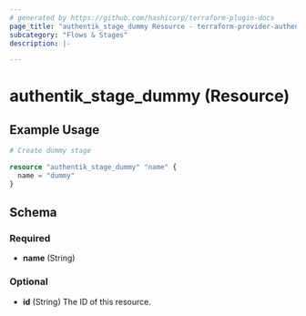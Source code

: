 ```yaml
---
# generated by https://github.com/hashicorp/terraform-plugin-docs
page_title: "authentik_stage_dummy Resource - terraform-provider-authentik"
subcategory: "Flows & Stages"
description: |-

---
```


# authentik_stage_dummy (Resource)



## Example Usage

```terraform
# Create dummy stage

resource "authentik_stage_dummy" "name" {
  name = "dummy"
}
```

<!-- schema generated by tfplugindocs -->
## Schema

### Required

- **name** (String)

### Optional

- **id** (String) The ID of this resource.


